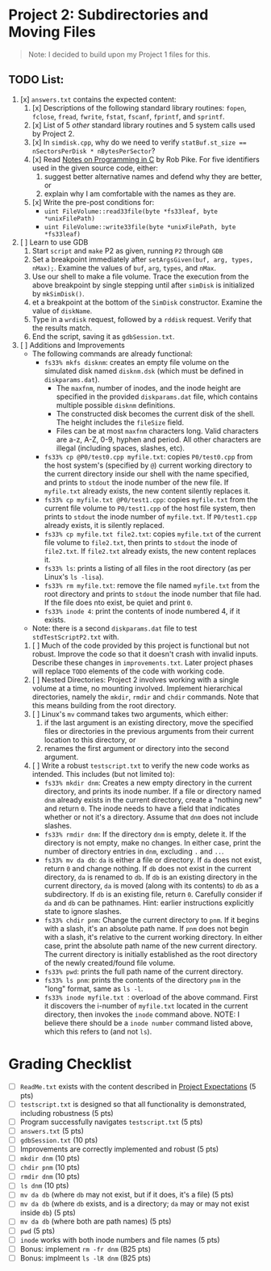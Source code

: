 # Project 2: Subdirectories and Moving Files
> Note: I decided to build upon my Project 1 files for this.
## TODO List:
1. [x] `answers.txt` contains the expected content:
    1. [x] Descriptions of the following standard library routines: `fopen`, `fclose`, `fread`, `fwrite`, `fstat`, `fscanf`, `fprintf`, and `sprintf`.
    2. [x] List of 5 *other* standard library routines and 5 system calls used by Project 2.
    3. [x] In `simdisk.cpp`, why do we need to verify `statBuf.st_size == nSectorsPerDisk * nBytesPerSector`?
    4. [x] Read [Notes on Programming in C](https://avida.cs.wright.edu/courses/CEG4350/Notes/Rob%20Pike%20Notes%20on%20Programming%20in%20C.html) by Rob Pike.  For five identifiers used in the given source code, either:
        1. suggest better alternative names and defend why they are better, or
        2. explain why I am comfortable with the names as they are.
    5. [x] Write the pre-post conditions for:
        - `uint FileVolume::read33file(byte *fs33leaf, byte *unixFilePath)`
        - `uint FileVolume::write33file(byte *unixFilePath, byte *fs33leaf)`
2. [ ] Learn to use GDB
    1. Start `script` and `make` P2 as given, running `P2` through `GDB`
    2. Set a breakpoint immediately after `setArgsGiven(buf, arg, types, nMax);`.  Examine the values of `buf`, `arg`, `types`, and `nMax`.
    3. Use our shell to make a file volume.  Trace the execution from the above breakpoint by single stepping until after `simDisk` is initialized by `mkSimDisk()`.
    4. et a breakpoint at the bottom of the `SimDisk` constructor.  Examine the value of `diskName`.
    5. Type in a `wrdisk` request, followed by a `rddisk` request.  Verify that the results match.
    6. End the script, saving it as `gdbSession.txt`.
3. [ ] Additions and Improvements
    - The following commands are already functional:
        - `fs33% mkfs disknm`: creates an empty file volume on the simulated disk named `disknm.dsk` (which must be defined in `diskparams.dat`).  
            - The `maxfnm`, number of inodes, and the inode height are specified in the provided `diskparams.dat` file, which contains multiple possible `disknm` definitions.  
            - The constructed disk becomes the current disk of the shell.  The height includes the `fileSize` field.
            - Files can be at most `maxfnm` characters long.  Valid characters are a-z, A-Z, 0-9, hyphen and period.  All other characters are illegal (including spaces, slashes, etc).
        - `fs33% cp @P0/test0.cpp myfile.txt`: copies `P0/test0.cpp` from the host system's (specified by `@`) current working directory to the current directory inside our shell with the name specified, and prints to `stdout` the inode number of the new file.  If `myfile.txt` already exists, the new content silently replaces it.
        - `fs33% cp myfile.txt @P0/test1.cpp`: copies `myfile.txt` from the current file volume to `P0/test1.cpp` of the host file system, then prints to `stdout` the inode number of `myfile.txt`.  If `P0/test1.cpp` already exists, it is silently replaced.
        - `fs33% cp myfile.txt file2.txt`: copies `myfile.txt` of the current file volume to `file2.txt`, then prints to `stdout` the inode of `file2.txt`.  If `file2.txt` already exists, the new content replaces it.
        - `fs33% ls`: prints a listing of all files in the root directory (as per Linux's `ls -lisa`).
        - `fs33% rm myfile.txt`: remove the file named `myfile.txt` from the root directory and prints to `stdout` the inode number that file had.  If the file does nto exist, be quiet and print `0`.
        - `fs33% inode 4`: print the contents of inode numbered 4, if it exists.
    - Note: there is a second `diskparams.dat` file to test `stdTestScriptP2.txt` with.
    1. [ ] Much of the code provided by this project is functional but not robust.  Improve the code so that it doesn't crash with invalid inputs.  Describe these changes in `improvements.txt`.  Later project phases will replace `TODO` elements of the code with working code.
    2. [ ] Nested Directories: Project 2 involves working with a single volume at a time, no mounting involved.  Implement hierarchical directories, namely the `mkdir`, `rmdir` and `chdir` commands.  Note that this means building from the root directory.
    3. [ ] Linux's `mv` command takes two arguments, which either:
        1. if the last argument is an existing directory, move the specified files or directories in the previous arguments from their current location to this directory, or
        2. renames the first argument or directory into the second argument.
    4. [ ] Write a robust `testscript.txt` to verify the new code works as intended.  This includes (but not limited to):
        - `fs33% mkdir dnm`: Creates a new empty directory in the current directory, and prints its inode number.  If a file or directory named `dnm` already exists in the current directory, create a "nothing new" and return `0`.  The inode needs to have a field that indicates whether or not it's a directory.  Assume that `dnm` does not include slashes.
        - `fs33% rmdir dnm`: If the directory `dnm` is empty, delete it.  If the directory is not empty, make no changes.  In either case, print the number of directory entries in `dnm`, excluding `.` and `..`.
        - `fs33% mv da db`: `da` is either a file or directory.  If `da` does not exist, return `0` and change nothing.  If `db` does not exist in the current directory, `da` is renamed to `db`.  If `db` is an existing directory in the current directory, `da` is moved (along with its contents) to `db` as a subdirectory.  If `db` is an existing file, return `0`.  Carefully consider if `da` and `db` can be pathnames.  Hint: earlier instructions explicitly state to ignore slashes.
        - `fs33% chdir pnm`: Change the current directory to `pnm`.  If it begins with a slash, it's an absolute path name.  If `pnm` does not begin with a slash, it's relative to the current working directory.  In either case, print the absolute path name of the new current directory.  The current directory is initially established as the root directory of the newly created/found file volume.
        - `fs33% pwd`: prints the full path name of the current directory.
        - `fs33% ls pnm`: prints the contents of the directory `pnm` in the "long" format, same as `ls -l`.
        - `fs33% inode myfile.txt `: overload of the above command.  First it discovers the i-number of `myfile.txt` located in the current directory, then invokes the `inode` command above.  NOTE: I believe there should be a `inode number` command listed above, which this refers to (and not `ls`).

# Grading Checklist
- [ ] `ReadMe.txt` exists with the content described in [Project Expectations](https://avida.cs.wright.edu/courses/CEG4350/Projects/4350projects.html) (5 pts)
- [ ] `testscript.txt` is designed so that all functionality is demonstrated, including robustness (5 pts)
- [ ] Program successfully navigates `testscript.txt` (5 pts)
- [ ] `answers.txt` (5 pts)
- [ ] `gdbSession.txt` (10 pts)
- [ ] Improvements are correctly implemented and robust (5 pts)
- [ ] `mkdir dnm` (10 pts)
- [ ] `chdir pnm` (10 pts)
- [ ] `rmdir dnm` (10 pts)
- [ ] `ls dnm` (10 pts)
- [ ] `mv da db` (where `db` may not exist, but if it does, it's a file) (5 pts)
- [ ] `mv da db` (where `db` exists, and is a directory; `da` may or may not exist inside `db`) (5 pts)
- [ ] `mv da db` (where both are path names) (5 pts)
- [ ] `pwd` (5 pts)
- [ ] `inode` works with both inode numbers and file names (5 pts)
- [ ] Bonus: implement `rm -fr dnm` (B25 pts)
- [ ] Bonus: implmeent `ls -lR dnm` (B25 pts)